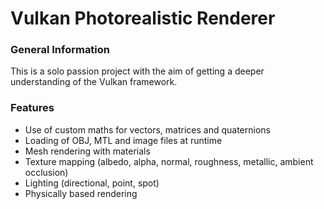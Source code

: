 # **Vulkan Photorealistic Renderer**

### General Information

This is a solo passion project with the aim of getting a deeper understanding of the Vulkan framework.

### Features

- Use of custom maths for vectors, matrices and quaternions
- Loading of OBJ, MTL and image files at runtime
- Mesh rendering with materials
- Texture mapping (albedo, alpha, normal, roughness, metallic, ambient occlusion)
- Lighting (directional, point, spot)
- Physically based rendering
